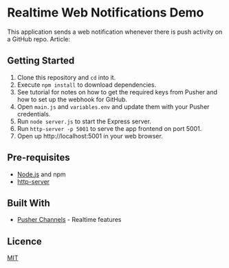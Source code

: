 # Realtime Web Notifications Demo

This application sends a web notification whenever there is push activity on a GitHub repo. Article:

## Getting Started

1. Clone this repository and `cd` into it.
2. Execute `npm install` to download dependencies.
3. See tutorial for notes on how to get the required keys from Pusher and how to set up the webhook for GitHub.
4. Open `main.js` and `variables.env` and update them with your Pusher credentials.
5. Run `node server.js` to start the Express server.
6. Run `http-server -p 5001` to serve the app frontend on port 5001.
7. Open up http://localhost:5001 in your web browser.

## Pre-requisites

- [Node.js](https://nodejs.org/en) and npm
- [http-server](https://www.npmjs.com/package/http-server)

## Built With

- [Pusher Channels](https://pusher.com/docs) - Realtime features

## Licence

[MIT](https://opensource.org/licenses/MIT)

